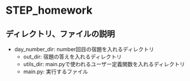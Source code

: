 # STEP_homework
## ディレクトリ、ファイルの説明
* day_number_dir: number回目の宿題を入れるディレクトリ
  * out_dir: 宿題の答えを入れるディレクトリ
  * utils_dir: main.pyで使われるユーザー定義関数を入れるディレクトリ
  * main.py: 実行するファイル

